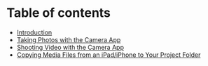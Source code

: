 # Table of contents

* [Introduction](README.md)
* [Taking Photos with the Camera App](taking-photos-with-iphone-ipade.md)
* [Shooting Video with the Camera App](using-the-ios-camera-app.md)
* [Copying Media Files from an iPad/iPhone to Your Project Folder](copying-media-files-from-ipad-iphone-to-project-folder.md)
